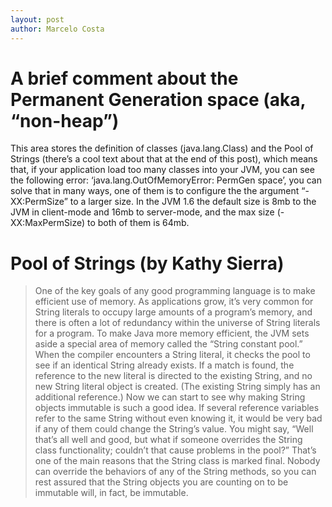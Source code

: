 ```yaml
---
layout: post
author: Marcelo Costa
---
```

# A brief comment about the Permanent Generation space (aka, “non-heap”)

This area stores the definition of classes (java.lang.Class) and the Pool of Strings (there’s a cool text about that at the end of this post), which means that, if your application load too many classes into your JVM, you can see the following error: ‘java.lang.OutOfMemoryError: PermGen space’, you can solve that in many ways, one of them is to configure the the argument “-XX:PermSize” to a larger size. In the JVM 1.6 the default size is 8mb to the JVM in client-mode and 16mb to server-mode, and the max size (-XX:MaxPermSize) to both of them is 64mb.

# Pool of Strings (by Kathy Sierra)

>One of the key goals of any good programming language is to make efficient use of memory. As applications grow, it’s very common for String literals to occupy large amounts of a program’s memory, and there is often a lot of redundancy within the universe of String literals for a program. To make Java more memory efficient, the JVM sets aside a special area of memory called the “String constant pool.” When the compiler encounters a String literal, it checks the pool to see if an identical String already exists. If a match is found, the reference to the new literal is directed to the existing String, and no new String literal object is created. (The existing String simply has an additional reference.) Now we can start to see why making String objects immutable is such a good idea. If several reference variables refer to the same String without even knowing it, it would be very bad if any of them could change the String’s value.
> You might say, “Well that’s all well and good, but what if someone overrides the String class functionality; couldn’t that cause problems in the pool?” That’s one of the main reasons that the String class is marked final. Nobody can override the behaviors of any of the String methods, so you can rest assured that the String objects you are counting on to be immutable will, in fact, be immutable.
